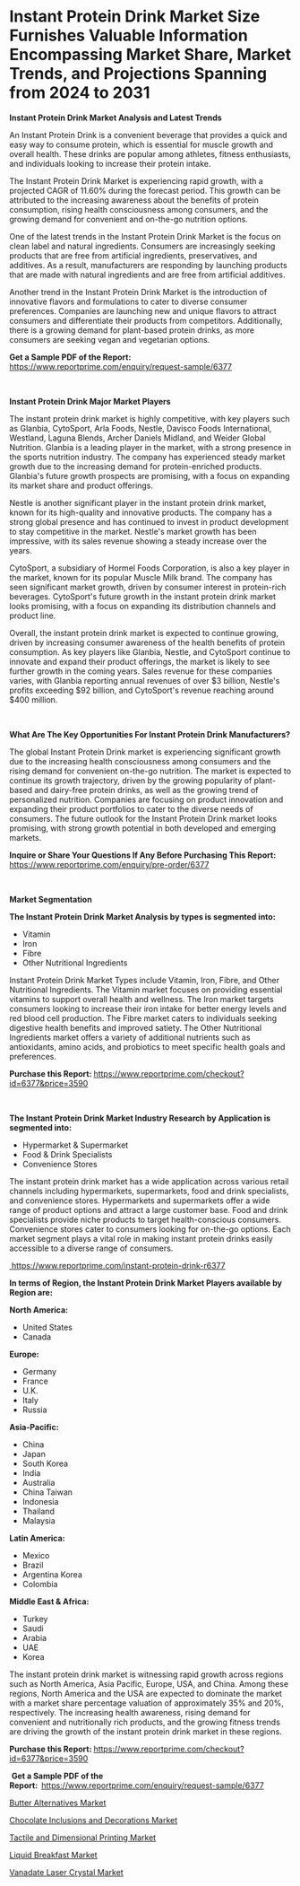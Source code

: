 <p><h1>Instant Protein Drink Market Size Furnishes Valuable Information Encompassing Market Share, Market Trends, and Projections Spanning from 2024 to 2031</h1></p><p><strong>Instant Protein Drink Market Analysis and Latest Trends</strong></p>
<p><p>An Instant Protein Drink is a convenient beverage that provides a quick and easy way to consume protein, which is essential for muscle growth and overall health. These drinks are popular among athletes, fitness enthusiasts, and individuals looking to increase their protein intake.</p><p>The Instant Protein Drink Market is experiencing rapid growth, with a projected CAGR of 11.60% during the forecast period. This growth can be attributed to the increasing awareness about the benefits of protein consumption, rising health consciousness among consumers, and the growing demand for convenient and on-the-go nutrition options.</p><p>One of the latest trends in the Instant Protein Drink Market is the focus on clean label and natural ingredients. Consumers are increasingly seeking products that are free from artificial ingredients, preservatives, and additives. As a result, manufacturers are responding by launching products that are made with natural ingredients and are free from artificial additives.</p><p>Another trend in the Instant Protein Drink Market is the introduction of innovative flavors and formulations to cater to diverse consumer preferences. Companies are launching new and unique flavors to attract consumers and differentiate their products from competitors. Additionally, there is a growing demand for plant-based protein drinks, as more consumers are seeking vegan and vegetarian options.</p></p>
<p><strong>Get a Sample PDF of the Report:&nbsp;</strong> <a href="https://www.reportprime.com/enquiry/request-sample/6377">https://www.reportprime.com/enquiry/request-sample/6377</a></p>
<p>&nbsp;</p>
<p><strong>Instant Protein Drink Major Market Players</strong></p>
<p><p>The instant protein drink market is highly competitive, with key players such as Glanbia, CytoSport, Arla Foods, Nestle, Davisco Foods International, Westland, Laguna Blends, Archer Daniels Midland, and Weider Global Nutrition. Glanbia is a leading player in the market, with a strong presence in the sports nutrition industry. The company has experienced steady market growth due to the increasing demand for protein-enriched products. Glanbia's future growth prospects are promising, with a focus on expanding its market share and product offerings.</p><p>Nestle is another significant player in the instant protein drink market, known for its high-quality and innovative products. The company has a strong global presence and has continued to invest in product development to stay competitive in the market. Nestle's market growth has been impressive, with its sales revenue showing a steady increase over the years.</p><p>CytoSport, a subsidiary of Hormel Foods Corporation, is also a key player in the market, known for its popular Muscle Milk brand. The company has seen significant market growth, driven by consumer interest in protein-rich beverages. CytoSport's future growth in the instant protein drink market looks promising, with a focus on expanding its distribution channels and product line.</p><p>Overall, the instant protein drink market is expected to continue growing, driven by increasing consumer awareness of the health benefits of protein consumption. As key players like Glanbia, Nestle, and CytoSport continue to innovate and expand their product offerings, the market is likely to see further growth in the coming years. Sales revenue for these companies varies, with Glanbia reporting annual revenues of over $3 billion, Nestle's profits exceeding $92 billion, and CytoSport's revenue reaching around $400 million.</p></p>
<p>&nbsp;</p>
<p><strong>What Are The Key Opportunities For Instant Protein Drink Manufacturers?</strong></p>
<p><p>The global Instant Protein Drink market is experiencing significant growth due to the increasing health consciousness among consumers and the rising demand for convenient on-the-go nutrition. The market is expected to continue its growth trajectory, driven by the growing popularity of plant-based and dairy-free protein drinks, as well as the growing trend of personalized nutrition. Companies are focusing on product innovation and expanding their product portfolios to cater to the diverse needs of consumers. The future outlook for the Instant Protein Drink market looks promising, with strong growth potential in both developed and emerging markets.</p></p>
<p><strong>Inquire or Share Your Questions If Any Before Purchasing This Report:</strong> <a href="https://www.reportprime.com/enquiry/pre-order/6377">https://www.reportprime.com/enquiry/pre-order/6377</a></p>
<p>&nbsp;</p>
<p><strong>Market Segmentation</strong></p>
<p><strong>The Instant Protein Drink Market Analysis by types is segmented into:</strong></p>
<p><ul><li>Vitamin</li><li>Iron</li><li>Fibre</li><li>Other Nutritional Ingredients</li></ul></p>
<p><p>Instant Protein Drink Market Types include Vitamin, Iron, Fibre, and Other Nutritional Ingredients. The Vitamin market focuses on providing essential vitamins to support overall health and wellness. The Iron market targets consumers looking to increase their iron intake for better energy levels and red blood cell production. The Fibre market caters to individuals seeking digestive health benefits and improved satiety. The Other Nutritional Ingredients market offers a variety of additional nutrients such as antioxidants, amino acids, and probiotics to meet specific health goals and preferences.</p></p>
<p><strong>Purchase this Report:&nbsp;</strong><a href="https://www.reportprime.com/checkout?id=6377&price=3590">https://www.reportprime.com/checkout?id=6377&price=3590</a></p>
<p>&nbsp;</p>
<p><strong>The Instant Protein Drink Market Industry Research by Application is segmented into:</strong></p>
<p><ul><li>Hypermarket & Supermarket</li><li>Food & Drink Specialists</li><li>Convenience Stores</li></ul></p>
<p><p>The instant protein drink market has a wide application across various retail channels including hypermarkets, supermarkets, food and drink specialists, and convenience stores. Hypermarkets and supermarkets offer a wide range of product options and attract a large customer base. Food and drink specialists provide niche products to target health-conscious consumers. Convenience stores cater to consumers looking for on-the-go options. Each market segment plays a vital role in making instant protein drinks easily accessible to a diverse range of consumers.</p></p>
<p><a href="https://www.reportprime.com/instant-protein-drink-r6377">&nbsp;https://www.reportprime.com/instant-protein-drink-r6377</a></p>
<p><strong>In terms of Region, the Instant Protein Drink Market Players available by Region are:</strong></p>
<p>
    <p> <strong> North America: </strong>
        <ul>
            <li>United States</li>
            <li>Canada</li>
        </ul>
        </p> 
    <p> <strong> Europe: </strong>
        <ul>
            <li>Germany</li>
            <li>France</li>
            <li>U.K.</li>
            <li>Italy</li>
            <li>Russia</li>
        </ul>
        </p> 
    <p> <strong> Asia-Pacific: </strong>
        <ul>
            <li>China</li>
            <li>Japan</li>
            <li>South Korea</li>
            <li>India</li>
            <li>Australia</li>
            <li>China Taiwan</li>
            <li>Indonesia</li>
            <li>Thailand</li>
            <li>Malaysia</li>
        </ul>
        </p> 
    <p> <strong> Latin America: </strong>
        <ul>
            <li>Mexico</li>
            <li>Brazil</li>
            <li>Argentina Korea</li>
            <li>Colombia</li>
        </ul>
        </p> 
    <p> <strong> Middle East & Africa: </strong>
        <ul>
            <li>Turkey</li>
            <li>Saudi</li>
            <li>Arabia</li>
            <li>UAE</li>
            <li>Korea</li>
        </ul>
    </p>
    </p>
<p><p>The instant protein drink market is witnessing rapid growth across regions such as North America, Asia Pacific, Europe, USA, and China. Among these regions, North America and the USA are expected to dominate the market with a market share percentage valuation of approximately 35% and 20%, respectively. The increasing health awareness, rising demand for convenient and nutritionally rich products, and the growing fitness trends are driving the growth of the instant protein drink market in these regions.</p></p>
<p><strong>Purchase this Report: </strong><a href="https://www.reportprime.com/checkout?id=6377&price=3590">https://www.reportprime.com/checkout?id=6377&price=3590</a></p>
<p>&nbsp;<strong>Get a Sample PDF of the Report:&nbsp;&nbsp;</strong><a href="https://www.reportprime.com/enquiry/request-sample/6377">https://www.reportprime.com/enquiry/request-sample/6377</a></p>
<p><strong></strong></p>
<p><p><a href="https://github.com/julyju69/Market-Research-Report-List-4/blob/main/butter-alternatives-market.md">Butter Alternatives Market</a></p><p><a href="https://issuu.com/reportprime-2/docs/chocolate-inclusions-and-decoration_1f4326dcc1929a">Chocolate Inclusions and Decorations Market</a></p><p><a href="https://www.linkedin.com/pulse/comprehensive-analysis-global-tactile-dimensional-printing-mx9zf?trackingId=TbXkaqf5SPKbhxUuFbW2DQ%3D%3D">Tactile and Dimensional Printing Market</a></p><p><a href="https://github.com/gdfhhhj/Market-Research-Report-List-6/blob/main/liquid-breakfast-market.md">Liquid Breakfast Market</a></p><p><a href="https://www.linkedin.com/pulse/v-ek-phrasis-2iu4c?trackingId=2SyBtZoJTZGU0cEd915bhg%3D%3D">Vanadate Laser Crystal Market</a></p></p>
